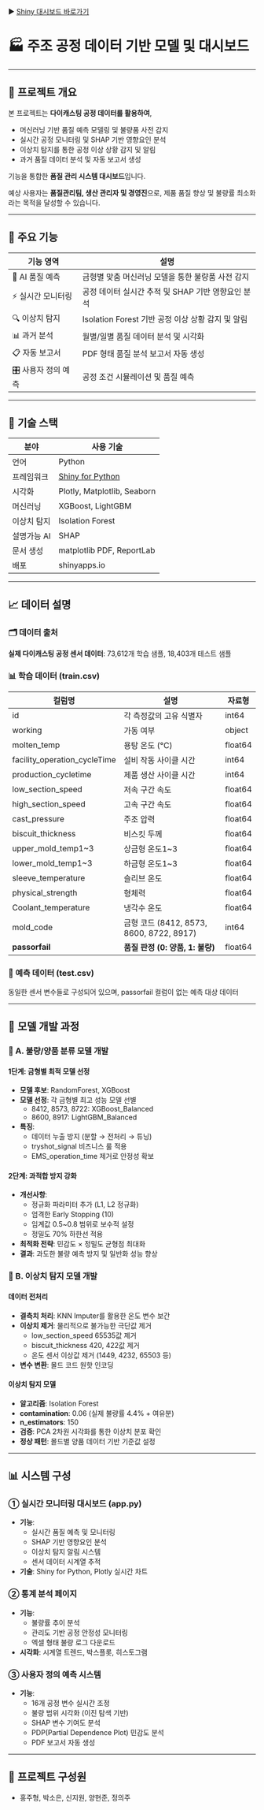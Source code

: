 ▶️ [Shiny 대시보드 바로가기](https://nueos.shinyapps.io/pjt05/)

# 🏭 주조 공정 데이터 기반 모델 및 대시보드

---

## 📌 프로젝트 개요

본 프로젝트는 **다이캐스팅 공정 데이터를 활용하여**,

* 머신러닝 기반 품질 예측 모델링 및 불량품 사전 감지
* 실시간 공정 모니터링 및 SHAP 기반 영향요인 분석  
* 이상치 탐지를 통한 공정 이상 상황 감지 및 알림
* 과거 품질 데이터 분석 및 자동 보고서 생성

기능을 통합한 **품질 관리 시스템 대시보드**입니다.

예상 사용자는 **품질관리팀, 생산 관리자 및 경영진**으로, 제품 품질 향상 및 불량률 최소화라는 목적을 달성할 수 있습니다.

---

## 🚀 주요 기능

| 기능 영역 | 설명 |
| ----------- | ------------------------------------- |
| 🤖 AI 품질 예측 | 금형별 맞춤 머신러닝 모델을 통한 불량품 사전 감지 |
| ⚡ 실시간 모니터링 | 공정 데이터 실시간 추적 및 SHAP 기반 영향요인 분석 |
| 🔍 이상치 탐지 | Isolation Forest 기반 공정 이상 상황 감지 및 알림 |
| 📊 과거 분석 | 월별/일별 품질 데이터 분석 및 시각화 |
| 📋 자동 보고서 | PDF 형태 품질 분석 보고서 자동 생성 |
| 🎛️ 사용자 정의 예측 | 공정 조건 시뮬레이션 및 품질 예측 |

---

## 🧰 기술 스택

| 분야 | 사용 기술 |
| ----- | ------------------------------------------------------------ |
| 언어 | Python |
| 프레임워크 | [Shiny for Python](https://shiny.posit.co/py/) |
| 시각화 | Plotly, Matplotlib, Seaborn |
| 머신러닝 | XGBoost, LightGBM |
| 이상치 탐지 | Isolation Forest |
| 설명가능 AI | SHAP |
| 문서 생성 | matplotlib PDF, ReportLab |
| 배포 | shinyapps.io |

---

## 📈 데이터 설명

### 🗂️ 데이터 출처
**실제 다이캐스팅 공정 센서 데이터**: 73,612개 학습 샘플, 18,403개 테스트 샘플

### 📊 학습 데이터 (train.csv)

| 컬럼명 | 설명 | 자료형 |
| ------ | ---- | ------ |
| id | 각 측정값의 고유 식별자 | int64 |
| working | 가동 여부 | object |
| molten_temp | 용탕 온도 (°C) | float64 |
| facility_operation_cycleTime | 설비 작동 사이클 시간 | int64 |
| production_cycletime | 제품 생산 사이클 시간 | int64 |
| low_section_speed | 저속 구간 속도 | float64 |
| high_section_speed | 고속 구간 속도 | float64 |
| cast_pressure | 주조 압력 | float64 |
| biscuit_thickness | 비스킷 두께 | float64 |
| upper_mold_temp1~3 | 상금형 온도1~3 | float64 |
| lower_mold_temp1~3 | 하금형 온도1~3 | float64 |
| sleeve_temperature | 슬리브 온도 | float64 |
| physical_strength | 형체력 | float64 |
| Coolant_temperature | 냉각수 온도 | float64 |
| mold_code | 금형 코드 (8412, 8573, 8600, 8722, 8917) | int64 |
| **passorfail** | **품질 판정 (0: 양품, 1: 불량)** | float64 |

### 🎯 예측 데이터 (test.csv)

동일한 센서 변수들로 구성되어 있으며, passorfail 컬럼이 없는 예측 대상 데이터

---

## 🔧 모델 개발 과정

### 📍 A. 불량/양품 분류 모델 개발

#### 1단계: 금형별 최적 모델 선정
* **모델 후보**: RandomForest, XGBoost
* **모델 선정**: 각 금형별 최고 성능 모델 선별
  - 8412, 8573, 8722: XGBoost_Balanced
  - 8600, 8917: LightGBM_Balanced
* **특징**: 
  - 데이터 누출 방지 (분할 → 전처리 → 튜닝)
  - tryshot_signal 비즈니스 룰 적용
  - EMS_operation_time 제거로 안정성 확보

#### 2단계: 과적합 방지 강화
* **개선사항**:
  - 정규화 파라미터 추가 (L1, L2 정규화)
  - 엄격한 Early Stopping (10)
  - 임계값 0.5~0.8 범위로 보수적 설정
  - 정밀도 70% 하한선 적용
* **최적화 전략**: 민감도 × 정밀도 균형점 최대화
* **결과**: 과도한 불량 예측 방지 및 일반화 성능 향상

### 📍 B. 이상치 탐지 모델 개발

#### 데이터 전처리
* **결측치 처리**: KNN Imputer를 활용한 온도 변수 보간
* **이상치 제거**: 물리적으로 불가능한 극단값 제거
  - low_section_speed 65535값 제거
  - biscuit_thickness 420, 422값 제거
  - 온도 센서 이상값 제거 (1449, 4232, 65503 등)
* **변수 변환**: 몰드 코드 원핫 인코딩

#### 이상치 탐지 모델
* **알고리즘**: Isolation Forest
* **contamination**: 0.06 (실제 불량률 4.4% + 여유분)
* **n_estimators**: 150
* **검증**: PCA 2차원 시각화를 통한 이상치 분포 확인
* **정상 패턴**: 몰드별 양품 데이터 기반 기준값 설정

---

## 📊 시스템 구성

### ① 실시간 모니터링 대시보드 (app.py)
* **기능**: 
  - 실시간 품질 예측 및 모니터링
  - SHAP 기반 영향요인 분석
  - 이상치 탐지 알림 시스템
  - 센서 데이터 시계열 추적
* **기술**: Shiny for Python, Plotly 실시간 차트

### ② 통계 분석 페이지
* **기능**:
  - 불량률 추이 분석
  - 관리도 기반 공정 안정성 모니터링
  - 엑셀 형태 불량 로그 다운로드
* **시각화**: 시계열 트렌드, 박스플롯, 히스토그램

### ③ 사용자 정의 예측 시스템
* **기능**:
  - 16개 공정 변수 실시간 조정
  - 불량 범위 시각화 (이진 탐색 기반)
  - SHAP 변수 기여도 분석
  - PDP(Partial Dependence Plot) 민감도 분석
  - PDF 보고서 자동 생성

---

## 👥 프로젝트 구성원
* 홍주형, 박소은, 신지원, 양현준, 정의주
